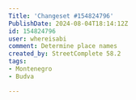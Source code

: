 ```yaml
---
Title: 'Changeset #154824796'
PublishDate: 2024-08-04T18:14:12Z
id: 154824796
user: whereisabi
comment: Determine place names
created_by: StreetComplete 58.2
tags:
- Montenegro
- Budva

---
```

